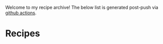 Welcome to my recipe archive! The below list is generated post-push via [github actions](https://github.com/SamKirsch10/recipes/actions).

# Recipes
